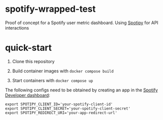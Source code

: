 # spotify-wrapped-test

Proof of concept for a Spotify user metric dashboard. Using [Spotipy](https://spotipy.readthedocs.io/en/2.24.0/) for API interactions

# quick-start


1. Clone this repository

2. Build container images with `docker compose build`

3. Start containers with `docker compose up`

The following configs need to be obtained by creating an app in the [Spotify Developer dashboard](https://developer.spotify.com/dashboard):

```
export SPOTIPY_CLIENT_ID='your-spotify-client-id'
export SPOTIPY_CLIENT_SECRET='your-spotify-client-secret'
export SPOTIPY_REDIRECT_URI='your-app-redirect-url'
```